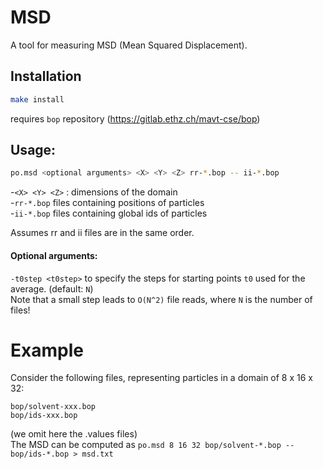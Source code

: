 # MSD

A tool for measuring MSD (Mean Squared Displacement).

## Installation

```sh
make install
```
requires `bop` repository (https://gitlab.ethz.ch/mavt-cse/bop)

## Usage:

```sh
po.msd <optional arguments> <X> <Y> <Z> rr-*.bop -- ii-*.bop
```
-`<X> <Y> <Z>` : dimensions of the domain  
-`rr-*.bop` files containing positions of particles  
-`ii-*.bop` files containing global ids of particles  

Assumes rr and ii files are in the same order.

#### Optional arguments:

`-t0step <t0step>` to specify the steps for starting points `t0` used for the average. (default: `N`)  
Note that a small step leads to `O(N^2)` file reads, where `N` is the number of files!

# Example

Consider the following files, representing particles in a domain of 8 x 16 x 32:
```
bop/solvent-xxx.bop
bop/ids-xxx.bop
```
(we omit here the .values files)  
The MSD can be computed as `po.msd 8 16 32 bop/solvent-*.bop -- bop/ids-*.bop > msd.txt`
